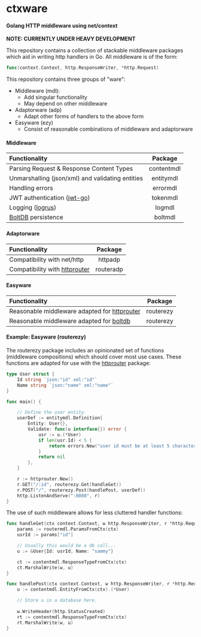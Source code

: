 # ctxware

#### Golang HTTP middleware using net/context
**NOTE: CURRENTLY UNDER HEAVY DEVELOPMENT**

This repository contains a collection of stackable middleware packages which aid in writing http handlers in Go. All middleware is of the form:
```Go
func(context.Context, http.ResponseWriter, *http.Request) 
```
This repository contains three groups of "ware":
* Middleware (mdl):
  * Add singular functionality
  * May depend on other middleware
* Adaptorware (adp)
  * Adapt other forms of handlers to the above form
* Easyware (ezy)
  * Consist of reasonable combinations of middleware and adaptorware

#### Middleware
| Functionality | Package |
|:--------------|:--------:|
| Parsing Request & Response Content Types | contentmdl |
| Unmarshalling (json/xml) and validating entities | entitymdl |
| Handling errors | errormdl |
| JWT authentication ([jwt-go](https://github.com/dgrijalva/jwt-go)) | tokenmdl |
| Logging ([logrus](https://github.com/Sirupsen/logrus)) | logmdl |
| [BoltDB](https://github.com/boltdb/bolt) persistence | boltmdl |
#### Adaptorware
| Functionality | Package |
|:--------------|:--------:|
| Compatibility with net/http | httpadp |
| Compatibility with [httprouter](https://github.com/julienschmidt/httprouter) | routeradp |
#### Easyware
| Functionality | Package |
|:--------------|:--------:|
| Reasonable middleware adapted for [httprouter](https://github.com/julienschmidt/httprouter) | routerezy |
| Reasonable middleware adapted for [boltdb](https://github.com/boltdb/bolt) | routerezy |

#### Example: Easyware (routerezy)
The routerezy package includes an opinionated set of functions (middleware compositions) which should cover most use cases. These functions are adapted for use with the [httprouter](https://github.com/julienschmidt/httprouter) package:
```Go
type User struct {
    Id string `json:"id" xml:"id"`
    Name string `json:"name" xml:"name"`
}

func main() {

    // Define the user entity.
    userDef := entitymdl.Definition{
        Entity: User{},
        Validate: func(u interface{}) error {
            usr := u.(*User)
            if len(usr.Id) < 5 {
                return errors.New("user id must be at least 5 characters")
            }
            return nil
        },
    }

    r := httprouter.New()
    r.GET("/:id", routerezy.Get(handleGet))
    r.POST("/", routerezy.Post(handlePost, userDef))
    http.ListenAndServe(":8080", r)
}
```
The use of such middleware allows for less cluttered handler functions:
```Go
func handleGet(ctx context.Context, w http.ResponseWriter, r *http.Request) {
    params := routermdl.ParamsFromCtx(ctx)
    usrId := params["id"]

    // Usually this would be a db call...
    u := &User{Id: usrId, Name: "sammy"}

    ct := contentmdl.ResponseTypeFromCtx(ctx)
    ct.MarshalWrite(w, u)
}

func handlePost(ctx context.Context, w http.ResponseWriter, r *http.Request) {
    u := contentmdl.EntityFromCtx(ctx).(*User)

    // Store u in a database here.
    
    w.WriteHeader(http.StatusCreated)
    rt := contentmdl.ResponseTypeFromCtx(ctx)
    rt.MarshalWrite(w, u)
}
```
